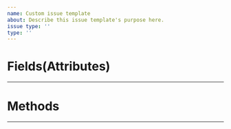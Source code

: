 ```yaml
---
name: Custom issue template
about: Describe this issue template's purpose here.
issue type: ''
type: ''
---
```


# **Fields(Attributes)**


---
# **Methods**


---
